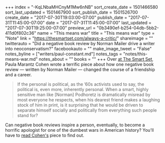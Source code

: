 +++
index = "-KqLNbaMHCnyM1Mw6nNB"
sort_create_date = 1501466580
sort_last_updated = 1501467900
sort_publish_date = 1501526700
create_date = "2017-07-30T19:03:00-07:00"
publish_date = "2017-07-31T11:45:00-07:00"
date = "2017-07-31T11:45:00-07:00"
last_updated = "2017-07-30T19:25:00-07:00"
preview_url = "0b3490ef-b254-04db-5bb2-411d0f802c36"
name = "This means war"
title = "This means war"
type = "Note"
link = "https://thesmartset.com/always-a-critic/"
shareimage = ""
twitterauto = "Did a negative book review by Norman Mailer drive a writer into neoconservatism?"
facebookauto = ""
make_image_tweet = "False"
notes_byline = ["writers/paul-constant.md"]
notes_tags = "notes/this-means-war.md"
notes_about = ""
books = ""
+++
Over [at The Smart Set](https://thesmartset.com/always-a-critic/), Paula Marantz Cohen wrote a terrific piece about how one negative book review — written by Norman Mailer — changed the course of a friendship and a career.

<blockquote>If the personal is political, as the ’60s activists used to say, the political is, even more, inherently personal. When a smart, highly sensitive man like [Norman] Podhoretz is dramatically misread by most everyone he respects, when his dearest friend makes a laughing stock of him in print, is it surprising that he would be driven to separate himself socially and politically from everything such people stand for?</blockquote>

Can negative book reviews inspire a person, eventually, to become a horrific apologist for one of the dumbest wars in American history? You'll have to [read Cohen's](https://thesmartset.com/always-a-critic/) piece to find out.